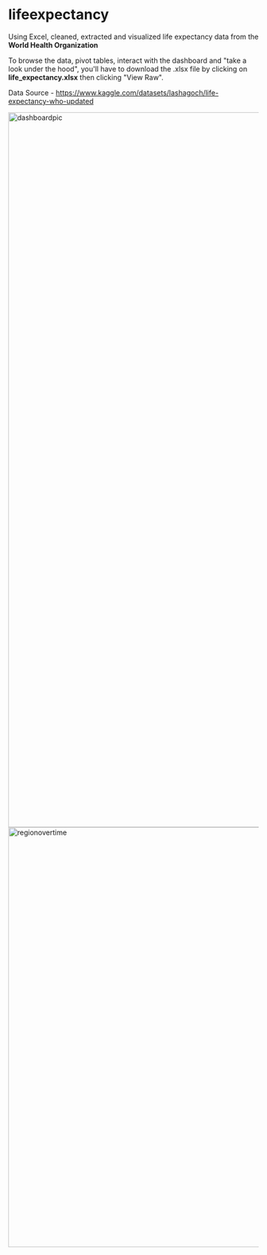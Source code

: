 # lifeexpectancy

Using Excel, cleaned, extracted and visualized life expectancy data from the **World Health Organization** 

To browse the data, pivot tables, interact with the dashboard and "take a look under the hood", you'll have to download the .xlsx file by clicking on **life_expectancy.xlsx** then clicking "View Raw".

Data Source - https://www.kaggle.com/datasets/lashagoch/life-expectancy-who-updated


<img width="1440" alt="dashboardpic" src="https://github.com/marshallpodgurski/lifeexpectancy/assets/103097700/e8b9a9d4-9393-4ff6-9dc3-75bcaf7d03e3">


<img width="846" alt="regionovertime" src="https://github.com/marshallpodgurski/lifeexpectancy/assets/103097700/3def759e-fc96-452a-ae53-7e06805cef7a">

